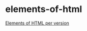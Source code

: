 elements-of-html
================

[Elements of HTML per version](http://w3c.github.io/elements-of-html/)
